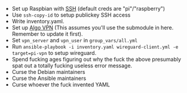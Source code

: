 - Set up Raspbian with
  [SSH](https://www.raspberrypi.org/documentation/remote-access/ssh/) (default
  creds are "pi"/"raspberry")
- Use `ssh-copy-id` to setup publickey SSH access
- Write inventory.yaml.
- Set up [Algo VPN](https://github.com/trailofbits/algo) (This assumes you'll
  use the submodule in here. Remember to update it first).
- Set `vpn_server` and `vpn_user` in `group_vars/all.yml`
- Run `ansible-playbook -i inventory.yaml wireguard-client.yml -e target=pi-vpn`
  to setup wireguard.
- Spend fucking ages figuring out why the fuck the above presumably spat out a
  totally fucking useless error message.
- Curse the Debian maintainers
- Curse the Ansible maintainers
- Curse whoever the fuck invented YAML
